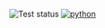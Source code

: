 ![Test status](https://github.com/LabEngSoftware2025/aula4-calculadora/actions/workflows/python-app.yml/badge.svg)
[![python](https://img.shields.io/badge/Python-3.7-3776AB.svg?style=flat&logo=python&logoColor=white)](https://www.python.org)
